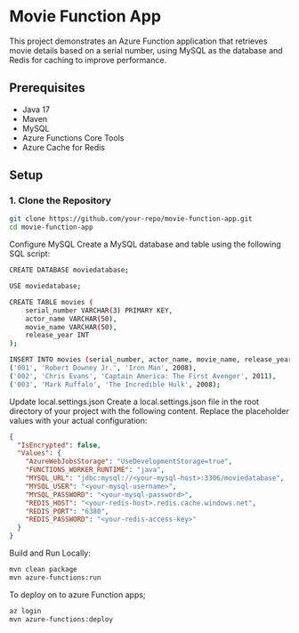 # Movie Function App

This project demonstrates an Azure Function application that retrieves movie details based on a serial number, using MySQL as the database and Redis for caching to improve performance.

## Prerequisites

- Java 17
- Maven
- MySQL
- Azure Functions Core Tools
- Azure Cache for Redis

## Setup

### 1. Clone the Repository

```sh
git clone https://github.com/your-repo/movie-function-app.git
cd movie-function-app
```

Configure MySQL
Create a MySQL database and table using the following SQL script:
```sh
CREATE DATABASE moviedatabase;

USE moviedatabase;

CREATE TABLE movies (
    serial_number VARCHAR(3) PRIMARY KEY,
    actor_name VARCHAR(50),
    movie_name VARCHAR(50),
    release_year INT
);

INSERT INTO movies (serial_number, actor_name, movie_name, release_year) VALUES
('001', 'Robert Downey Jr.', 'Iron Man', 2008),
('002', 'Chris Evans', 'Captain America: The First Avenger', 2011),
('003', 'Mark Ruffalo', 'The Incredible Hulk', 2008);
```

Update local.settings.json
Create a local.settings.json file in the root directory of your project with the following content. Replace the placeholder values with your actual configuration:
```json
{
  "IsEncrypted": false,
  "Values": {
    "AzureWebJobsStorage": "UseDevelopmentStorage=true",
    "FUNCTIONS_WORKER_RUNTIME": "java",
    "MYSQL_URL": "jdbc:mysql://<your-mysql-host>:3306/moviedatabase",
    "MYSQL_USER": "<your-mysql-username>",
    "MYSQL_PASSWORD": "<your-mysql-password>",
    "REDIS_HOST": "<your-redis-host>.redis.cache.windows.net",
    "REDIS_PORT": "6380",
    "REDIS_PASSWORD": "<your-redis-access-key>"
  }
}
```
Build and Run Locally:
```sh
mvn clean package
mvn azure-functions:run
```
To deploy on to azure Function apps;
```sh
az login
mvn azure-functions:deploy
```
